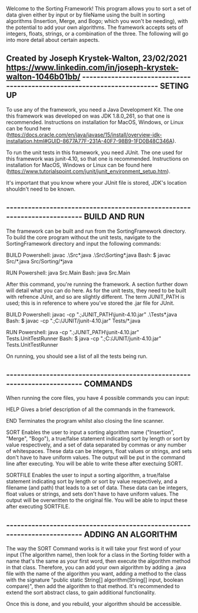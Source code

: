 Welcome to the Sorting Framework! This program allows you to sort a set of data given either by input or by fileName using the built in sorting algorithms (Insertion, Merge, and Bogo; which you won't be needing), with the potential to add your own algorithms. The framework accepts sets of integers, floats, strings, or a combination of the three. The following will go into more detail about certain aspects.

Created by Joseph Krystek-Walton, 23/02/2021
https://www.linkedin.com/in/joseph-krystek-walton-1046b01bb/
------------------------------------------------------------------------   SETING UP
------------------------------------------------------------------------
To use any of the framework, you need a Java Development Kit. The one this framework was developed on was JDK 1.8.0_261, so that one is recommended. Instructions on installation for MacOS, Windows, or Linux can be found here (https://docs.oracle.com/en/java/javase/15/install/overview-jdk-installation.html#GUID-8677A77F-231A-40F7-98B9-1FD0B48C346A).

To run the unit tests in this framework, you need JUnit. The one used for this framework was junit-4.10, so that one is recommended. Instructions on installation for MacOS, Windows or Linux can be found here (https://www.tutorialspoint.com/junit/junit_environment_setup.htm).

It's important that you know where your JUnit file is stored, JDK's location shouldn't need to be known.



------------------------------------------------------------------------   BUILD AND RUN
------------------------------------------------------------------------
The framework can be built and run from the SortingFramework directory. To build the core program without the unit tests, navigate to the SortingFramework directory and input the following commands:

BUILD
    Powershell: javac .\Src\*.java .\Src\Sorting\*.java
    Bash: $ javac Src/*.java Src/Sorting/*java

RUN
    Powershell: java Src.Main
    Bash: java Src.Main

After this command, you're running the framework. A section further down will detail what you can do here. As for the unit tests, they need to be built with refrence JUnit, and so are slightly different. The term JUNIT_PATH is used; this is in reference to where you've stored the .jar file for JUnit.

BUILD
    Powershell: javac -cp ".;JUNIT_PATH\junit-4.10.jar" .\Tests\*.java
    Bash: $ javac -cp ".;C:/JUNIT/junit-4.10.jar" Tests/*.java

RUN
    Powershell: java -cp ".;JUNIT_PATH\junit-4.10.jar" Tests.UnitTestRunner
    Bash: $ java -cp ".;C:/JUNIT/junit-4.10.jar" Tests.UnitTestRunner

On running, you should see a list of all the tests being run.



------------------------------------------------------------------------   COMMANDS
------------------------------------------------------------------------
When running the core files, you have 4 possible commands you can input:

HELP
    Gives a brief description of all the commands in the framework.

END
    Terminates the program whilst also closing the line scanner.

SORT
    Enables the user to input a sorting algorithm name ("Insertion", "Merge", "Bogo"), a true/false statement indicating sort by length or sort by value respectively, and a set of data separated by commas or any number of whitespaces. These data can be integers, float values or strings, and sets don't have to have uniform values. The output will be put in the command line after executing. You will be able to write these after exectuing SORT.

SORTFILE
    Enables the user to input a sorting algorithm, a true/false statement indicating sort by length or sort by value respectively, and a filename (and path) that leads to a set of data. These data can be integers, float values or strings, and sets don't have to have uniform values. The output will be overwritten to the original file. You will be able to input these after executing SORTFILE.



------------------------------------------------------------------------   ADDING AN ALGORITHM
------------------------------------------------------------------------
The way the SORT Command works is it will take your first word of your input (The algorithm name), then look for a class in the Sorting folder with a name that's the same as your first word, then execute the algorithm method in that class. Therefore, you can add your own algorithm by adding a .java file with the name of the algorithm you want, adding a method to the class with the signature "public static String[] algorithm(String[] input, boolean compare)", then add the algorithm to that method. It's recommended to extend the sort abstract class, to gain additional functionality.

Once this is done, and you rebuild, your algorithm should be accessible.
